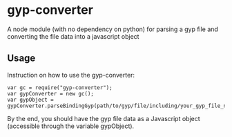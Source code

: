 # gyp-converter

A node module (with no dependency on python) for parsing a gyp file and converting the file data into a javascript object

## Usage

Instruction on how to use the gyp-converter:

```
var gc = require("gyp-converter");
var gypConverter = new gc();
var gypObject = gypConverter.parseBindingGyp(path/to/gyp/file/including/your_gyp_file_name.gyp);
```

By the end, you should have the gyp file data as a Javascript object (accessible through the variable gypObject).